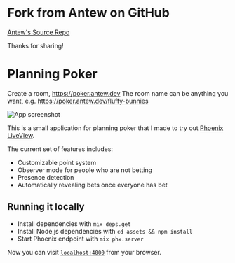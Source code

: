 # Fork from Antew on GitHub
[Antew's Source Repo](https://github.com/antew/planning_poker)

Thanks for sharing!

# Planning Poker

Create a room, https://poker.antew.dev
The room name can be anything you want, e.g. https://poker.antew.dev/fluffy-bunnies

![App screenshot](/assets/static/images/app-screenshot.png)

This is a small application for planning poker that I made to try out [Phoenix LiveView](https://github.com/phoenixframework/phoenix_live_view).

The current set of features includes:

 * Customizable point system
 * Observer mode for people who are not betting
 * Presence detection
 * Automatically revealing bets once everyone has bet

 ## Running it locally

  * Install dependencies with `mix deps.get`
  * Install Node.js dependencies with `cd assets && npm install`
  * Start Phoenix endpoint with `mix phx.server`

Now you can visit [`localhost:4000`](http://localhost:4000) from your browser.
